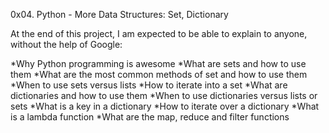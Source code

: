 0x04. Python - More Data Structures: Set, Dictionary

At the end of this project, I am expected to be able to explain to anyone,
without the help of Google:

*Why Python programming is awesome
*What are sets and how to use them
*What are the most common methods of set and how to use them
*When to use sets versus lists
*How to iterate into a set
*What are dictionaries and how to use them
*When to use dictionaries versus lists or sets
*What is a key in a dictionary
*How to iterate over a dictionary
*What is a lambda function
*What are the map, reduce and filter functions

